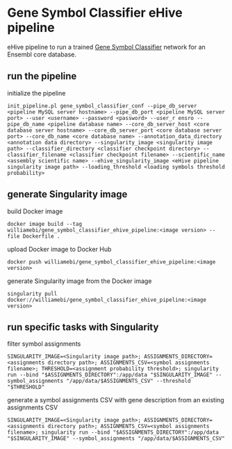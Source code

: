 # Gene Symbol Classifier eHive pipeline

eHive pipeline to run a trained [Gene Symbol Classifier](https://github.com/Ensembl/gene_symbol_classifier) network for an Ensembl core database.


## run the pipeline

initialize the pipeline
```
init_pipeline.pl gene_symbol_classifier_conf --pipe_db_server <pipeline MySQL server hostname> --pipe_db_port <pipeline MySQL server port> --user <username> --password <password> --user_r ensro --pipe_db_name <pipeline database name> --core_db_server_host <core database server hostname> --core_db_server_port <core database server port> --core_db_name <core database name> --annotation_data_directory <annotation data directory> --singularity_image <singularity image path> --classifier_directory <classifier checkpoint directory> --classifier_filename <classifier checkpoint filename> --scientific_name <assembly scientific name> --ehive_singularity_image <eHive pipeline singularity image path> --loading_threshold <loading symbols threshold probability>
```


## generate Singularity image

build Docker image
```
docker image build --tag williamebi/gene_symbol_classifier_ehive_pipeline:<image version> --file Dockerfile .
```

upload Docker image to Docker Hub
```
docker push williamebi/gene_symbol_classifier_ehive_pipeline:<image version>
```

generate Singularity image from the Docker image
```
singularity pull docker://williamebi/gene_symbol_classifier_ehive_pipeline:<image version>
```


## run specific tasks with Singularity

filter symbol assignments
```
SINGULARITY_IMAGE=<Singularity image path>; ASSIGNMENTS_DIRECTORY=<assignments directory path>; ASSIGNMENTS_CSV=<symbol assignments filename>; THRESHOLD=<assignment probability threshold>; singularity run --bind "$ASSIGNMENTS_DIRECTORY":/app/data "$SINGULARITY_IMAGE" --symbol_assignments "/app/data/$ASSIGNMENTS_CSV" --threshold "$THRESHOLD"
```

generate a symbol assignments CSV with gene description from an existing assignments CSV
```
SINGULARITY_IMAGE=<Singularity image path>; ASSIGNMENTS_DIRECTORY=<assignments directory path>; ASSIGNMENTS_CSV=<symbol assignments filename>; singularity run --bind "$ASSIGNMENTS_DIRECTORY":/app/data "$SINGULARITY_IMAGE" --symbol_assignments "/app/data/$ASSIGNMENTS_CSV"
```
